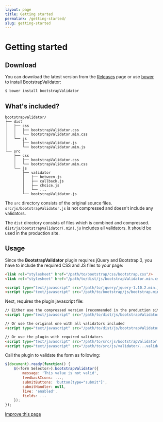 ```yaml
---
layout: page
title: Getting started
permalink: /getting-started/
slug: getting-started
---
```


# Getting started

## Download

You can download the latest version from the [Releases](https://github.com/nghuuphuoc/bootstrapvalidator/releases) page or use [bower](http://bower.io) to install BootstrapValidator:

```bash
$ bower install bootstrapValidator
```

## What's included?

```
bootstrapvalidator/
├── dist
│   ├── css
│   │   ├── bootstrapValidator.css
│   │   └── bootstrapValidator.min.css
│   └── js
│       ├── bootstrapValidator.js
│       └── bootstrapValidator.min.js
└── src
    ├── css
    │   ├── bootstrapValidator.css
    │   └── bootstrapValidator.min.css
    └── js
        ├── validator
        │   ├── between.js
        │   ├── callback.js
        │   ├── choice.js
        │   └── ...
        └── bootstrapValidator.js
```

The ```src``` directory consists of the original source files. ```src/js/bootstrapValidator.js``` is not compressed and doesn't include any validators.

The ```dist``` directory consists of files which is combined and compressed.
```dist/js/bootstrapValidator(.min).js``` includes all validators.
It should be used in the production site.

## Usage

Since the __BootstrapValidator__ plugin requires jQuery and Bootstrap 3, you have to include the required CSS and JS files to your page:

```html
<link rel="stylesheet" href="/path/to/bootstrap/css/bootstrap.css"/>
<link rel="stylesheet" href="/path/to/dist/js/bootstrapValidator.min.css"/>

<script type="text/javascript" src="/path/to/jquery/jquery-1.10.2.min.js"></script>
<script type="text/javascript" src="/path/to/bootstrap/js/bootstrap.min.js"></script>
```

Next, requires the plugin javascript file:

```html
// Either use the compressed version (recommended in the production site)
<script type="text/javascript" src="/path/to/dist/js/bootstrapValidator.min.js"></script>

// Or use the original one with all validators included
<script type="text/javascript" src="/path/to/dist/js/bootstrapValidator.js"></script>

// Or use the plugin with required validators
<script type="text/javascript" src="/path/to/src/js/bootstrapValidator.js"></script>
<script type="text/javascript" src="/path/to/src/js/validator/...validator..."></script>
```

Call the plugin to validate the form as following:

```javascript
$(document).ready(function() {
    $(<form Selector>).bootstrapValidator({
        message: 'This value is not valid',
        feedbackIcons: ...,
        submitButtons: 'button[type="submit"]',
        submitHandler: null,
        live: 'enabled',
        fields: ...
    });
});
```

<a href="https://github.com/nghuuphuoc/bootstrapvalidator/edit/gh-pages/getting-started.md" class="btn btn-info">Improve this page</a>



